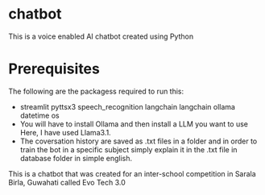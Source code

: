# chatbot
This is a voice enabled AI chatbot created using Python

# Prerequisites

The following are the packagess required to run this:
- streamlit pyttsx3 speech_recognition langchain langchain ollama datetime os
- You will have to install Ollama and then install a LLM you want to use Here, I have used Llama3.1.
- The coversation history are saved as .txt files in a folder and in order to train the bot in a specific subject simply explain it in the .txt file in database folder in simple english.


This is a chatbot that was created for an inter-school competition in Sarala Birla, Guwahati called Evo Tech 3.0
